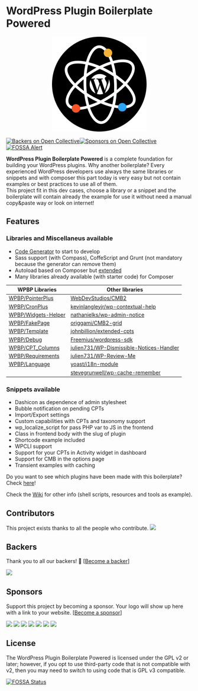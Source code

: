 # WordPress Plugin Boilerplate Powered
<p align="center">
<img src="https://raw.githubusercontent.com/WPBP/boilerplate-assets/master/icon-256x256.png" alt="Logo" title="Logo">
</p>

[![Backers on Open Collective](https://opencollective.com/WordPress-Plugin-Boilerplate-Powered/backers/badge.svg)](#backers)[![Sponsors on Open Collective](https://opencollective.com/WordPress-Plugin-Boilerplate-Powered/sponsors/badge.svg)](#sponsors)[![FOSSA Alert](https://app.fossa.io/api/projects/git%2Bgithub.com%2FWPBP%2FWordPress-Plugin-Boilerplate-Powered.svg?type=shield)](#license)

**WordPress Plugin Boilerplate Powered** is a complete foundation for building your WordPress plugins.
Why another boilerplate? Every experienced WordPress developers use always the same libraries or snippets and with composer this part today is very easy but not contain examples or best practices to use all of them.  
This project fit in this dev cases, choose a library or a snippet and the boilerplate will contain already the example for use it without need a manual copy&paste way or look on internet!

## Features

### Libraries and Miscellaneus available

* [Code Generator](https://github.com/WPBP/WordPress-Plugin-Boilerplate-Powered#generator-tool) to start to develop
* Sass support (with Compass), CoffeScript and Grunt (not mandatory because the generator can remove them)
* Autoload based on Composer but [extended](https://github.com/WPBP/WordPress-Plugin-Boilerplate-Powered/blob/master/plugin-name/engine/class-initialize.php)
* Many libraries already available (with starter code) for Composer

| WPBP Libraries  | Other libraries |
| --- | --- |
| [WPBP/PointerPlus](https://github.com/WPBP/PointerPlus) | [WebDevStudios/CMB2](https://github.com/WebDevStudios/CMB2)  |
| [WPBP/CronPlus](https://github.com/WPBP/CronPlus) | [kevinlangleyjr/wp-contextual-help](https://github.com/kevinlangleyjr/wp-contextual-help)  |
| [WPBP/Widgets-Helper](https://github.com/WPBP/Widgets-Helper)  | [nathanielks/wp-admin-notice](https://github.com/nathanielks/wordpress-admin-notice)  |
| [WPBP/FakePage](https://github.com/WPBP/FakePage)  | [origgami/CMB2-grid](https://github.com/origgami/cmb2-grid)  |
| [WPBP/Template](https://github.com/WPBP/Template)  | [johnbillion/extended-cpts](https://github.com/johnbillion/extended-cpts/)  |
| [WPBP/Debug](https://github.com/WPBP/Debug)  | [Freemius/wordpress-sdk](https://github.com/Freemius/wordpress-sdk)  |
| [WPBP/CPT_Columns](https://github.com/WPBP/CPT_Columns)  | [julien731/WP-Dismissible-Notices-Handler](https://github.com/julien731/wp-dismissible-notices-handler)  |
| [WPBP/Requirements](https://github.com/WPBP/Requirements)  | [julien731/WP-Review-Me](https://github.com/julien731/WP-Review-Me)  |
| [WPBP/Language](https://github.com/WPBP/Language)  | [yoast/i18n-module](https://github.com/yoast/i18n-module)  |
|   | [stevegrunwell/wp-cache-remember](https://github.com/stevegrunwell/wp-cache-remember)  |


### Snippets available

* Dashicon as dependence of admin stylesheet
* Bubble notification on pending CPTs
* Import/Export settings
* Custom capabilities with CPTs and taxonomy support
* wp_localize_script for pass PHP var to JS in the frontend
* Class in frontend body with the slug of plugin
* Shortcode example included
* WPCLI support
* Support for your CPTs in Activity widget in dashboard
* Support for CMB in the options page
* Transient examples with caching

Do you want to see which plugins have been made with this boilerplate? Check [here](https://github.com/WPBP/WordPress-Plugin-Boilerplate-Powered/wiki/Plugin-made-with-this-Boilerplate)!  

Check the [Wiki](https://github.com/WPBP/WordPress-Plugin-Boilerplate-Powered/wiki/) for other info (shell scripts, resources and tools as example).

## Contributors

This project exists thanks to all the people who contribute.
<a href="graphs/contributors"><img src="https://opencollective.com/WordPress-Plugin-Boilerplate-Powered/contributors.svg?width=890" /></a>

## Backers

Thank you to all our backers! 🙏 [[Become a backer](https://opencollective.com/WordPress-Plugin-Boilerplate-Powered#backer)]

<a href="https://opencollective.com/WordPress-Plugin-Boilerplate-Powered#backers" target="_blank"><img src="https://opencollective.com/WordPress-Plugin-Boilerplate-Powered/backers.svg?width=890"></a>

## Sponsors

Support this project by becoming a sponsor. Your logo will show up here with a link to your website. [[Become a sponsor](https://opencollective.com/WordPress-Plugin-Boilerplate-Powered#sponsor)]

<a href="https://opencollective.com/WordPress-Plugin-Boilerplate-Powered/sponsor/0/website" target="_blank"><img src="https://opencollective.com/WordPress-Plugin-Boilerplate-Powered/sponsor/0/avatar.svg"></a>
<a href="https://opencollective.com/WordPress-Plugin-Boilerplate-Powered/sponsor/1/website" target="_blank"><img src="https://opencollective.com/WordPress-Plugin-Boilerplate-Powered/sponsor/1/avatar.svg"></a>
<a href="https://opencollective.com/WordPress-Plugin-Boilerplate-Powered/sponsor/2/website" target="_blank"><img src="https://opencollective.com/WordPress-Plugin-Boilerplate-Powered/sponsor/2/avatar.svg"></a>
<a href="https://opencollective.com/WordPress-Plugin-Boilerplate-Powered/sponsor/3/website" target="_blank"><img src="https://opencollective.com/WordPress-Plugin-Boilerplate-Powered/sponsor/3/avatar.svg"></a>
<a href="https://opencollective.com/WordPress-Plugin-Boilerplate-Powered/sponsor/4/website" target="_blank"><img src="https://opencollective.com/WordPress-Plugin-Boilerplate-Powered/sponsor/4/avatar.svg"></a>
<a href="https://opencollective.com/WordPress-Plugin-Boilerplate-Powered/sponsor/5/website" target="_blank"><img src="https://opencollective.com/WordPress-Plugin-Boilerplate-Powered/sponsor/5/avatar.svg"></a>
<a href="https://opencollective.com/WordPress-Plugin-Boilerplate-Powered/sponsor/6/website" target="_blank"><img src="https://opencollective.com/WordPress-Plugin-Boilerplate-Powered/sponsor/6/avatar.svg"></a>


## License

The WordPress Plugin Boilerplate Powered is licensed under the GPL v2 or later; however, if you opt to use third-party code that is not compatible with v2, then you may need to switch to using code that is GPL v3 compatible.

[![FOSSA Status](https://app.fossa.io/api/projects/git%2Bgithub.com%2FWPBP%2FWordPress-Plugin-Boilerplate-Powered.svg?type=large)](https://app.fossa.io/projects/git%2Bgithub.com%2FWPBP%2FWordPress-Plugin-Boilerplate-Powered?ref=badge_large)